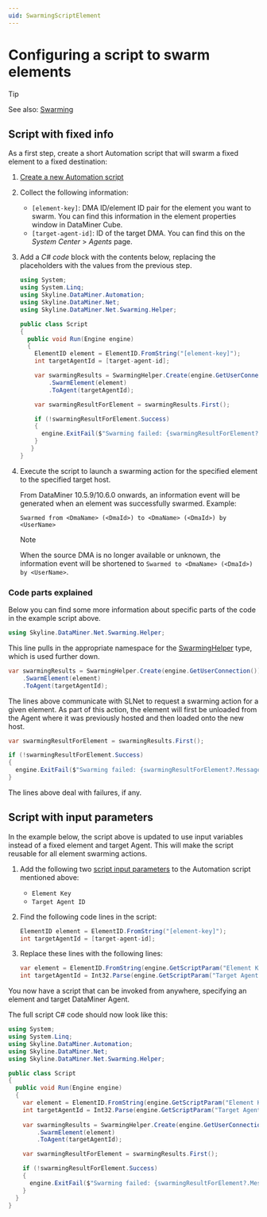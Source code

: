 ```yaml
---
uid: SwarmingScriptElement
---
```


# Configuring a script to swarm elements

> [!TIP]
> See also: [Swarming](xref:Swarming)

## Script with fixed info

As a first step, create a short Automation script that will swarm a fixed element to a fixed destination:

1. [Create a new Automation script](xref:Managing_Automation_scripts#adding-a-new-automation-script)

1. Collect the following information:

   - `[element-key]`: DMA ID/element ID pair for the element you want to swarm. You can find this information in the element properties window in DataMiner Cube.
   - `[target-agent-id]`: ID of the target DMA. You can find this on the *System Center* > *Agents* page.

1. Add a *C# code* block with the contents below, replacing the placeholders with the values from the previous step.

   ```csharp
   using System;
   using System.Linq;
   using Skyline.DataMiner.Automation;
   using Skyline.DataMiner.Net;
   using Skyline.DataMiner.Net.Swarming.Helper;

   public class Script
   {
     public void Run(Engine engine)
     {
       ElementID element = ElementID.FromString("[element-key]");
       int targetAgentId = [target-agent-id];

       var swarmingResults = SwarmingHelper.Create(engine.GetUserConnection())
           .SwarmElement(element)
           .ToAgent(targetAgentId);

       var swarmingResultForElement = swarmingResults.First();  

       if (!swarmingResultForElement.Success)
       {
         engine.ExitFail($"Swarming failed: {swarmingResultForElement?.Message}");
       }
      }
   }
   ```

1. Execute the script to launch a swarming action for the specified element to the specified target host.

   From DataMiner 10.5.9/10.6.0 onwards<!--RN 43196-->, an information event will be generated when an element was successfully swarmed. Example:

   `Swarmed from <DmaName> (<DmaId>) to <DmaName> (<DmaId>) by <UserName>`

   > [!NOTE]
   > When the source DMA is no longer available or unknown, the information event will be shortened to `Swarmed to <DmaName> (<DmaId>) by <UserName>`.

### Code parts explained

Below you can find some more information about specific parts of the code in the example script above.

```csharp
using Skyline.DataMiner.Net.Swarming.Helper;
```

This line pulls in the appropriate namespace for the [SwarmingHelper](xref:Skyline.DataMiner.Net.Swarming.Helper.SwarmingHelper) type, which is used further down.

```csharp
var swarmingResults = SwarmingHelper.Create(engine.GetUserConnection())
    .SwarmElement(element)
    .ToAgent(targetAgentId);
```

The lines above communicate with SLNet to request a swarming action for a given element. As part of this action, the element will first be unloaded from the Agent where it was previously hosted and then loaded onto the new host.

```csharp
var swarmingResultForElement = swarmingResults.First();  

if (!swarmingResultForElement.Success)
{
  engine.ExitFail($"Swarming failed: {swarmingResultForElement?.Message}");
}
```

The lines above deal with failures, if any.

## Script with input parameters

In the example below, the script above is updated to use input variables instead of a fixed element and target Agent. This will make the script reusable for all element swarming actions.

1. Add the following two [script input parameters](xref:Script_variables#creating-a-parameter) to the Automation script mentioned above:

    - `Element Key`
    - `Target Agent ID`

1. Find the following code lines in the script:

    ```csharp
    ElementID element = ElementID.FromString("[element-key]");
    int targetAgentId = [target-agent-id];
    ```

1. Replace these lines with the following lines:

    ```csharp
    var element = ElementID.FromString(engine.GetScriptParam("Element Key").Value);
    int targetAgentId = Int32.Parse(engine.GetScriptParam("Target Agent ID").Value);
    ```

You now have a script that can be invoked from anywhere, specifying an element and target DataMiner Agent.

The full script C# code should now look like this:

```csharp
using System;
using System.Linq;
using Skyline.DataMiner.Automation;
using Skyline.DataMiner.Net;
using Skyline.DataMiner.Net.Swarming.Helper;

public class Script
{
  public void Run(Engine engine)
  {
    var element = ElementID.FromString(engine.GetScriptParam("Element Key").Value);
    int targetAgentId = Int32.Parse(engine.GetScriptParam("Target Agent ID").Value);
    
    var swarmingResults = SwarmingHelper.Create(engine.GetUserConnection())
        .SwarmElement(element)
        .ToAgent(targetAgentId);

    var swarmingResultForElement = swarmingResults.First();  

    if (!swarmingResultForElement.Success)
    {
      engine.ExitFail($"Swarming failed: {swarmingResultForElement?.Message}");
    }
  }
}
```
